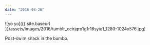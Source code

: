 ```yaml
---
date: "2016-08-26"
---
```


![yo yo]({{ site.baseurl }}/assets/images/2016/tumblr_ocirjqro1g1r16syio1_1280-1024x576.jpg)

Post-swim snack in the bumbo.

